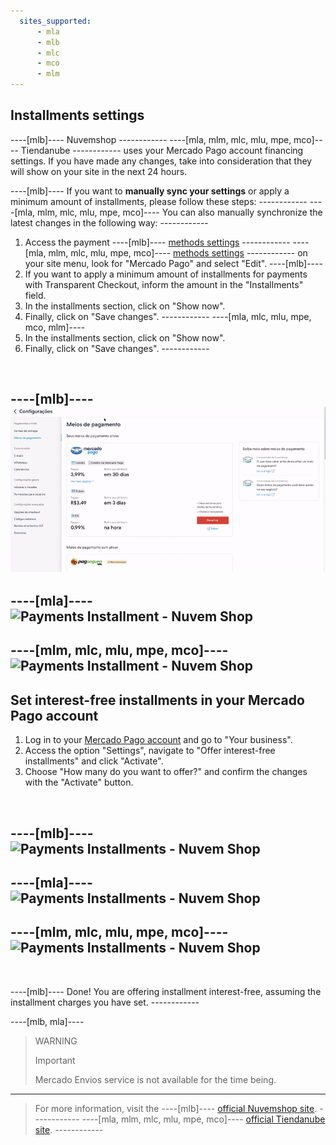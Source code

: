 ```yaml
---
  sites_supported:
      - mla
      - mlb
      - mlc
      - mco
      - mlm
---
```


## Installments settings

----[mlb]---- Nuvemshop ------------ ----[mla, mlm, mlc, mlu, mpe, mco]---- Tiendanube ------------ uses your Mercado Pago account financing settings. If you have made any changes, take into consideration that they will show on your site in the next 24 hours.

----[mlb]----
If you want to **manually sync your settings** or apply a minimum amount of installments, please follow these steps: ------------
----[mla, mlm, mlc, mlu, mpe, mco]----
You can also manually synchronize the latest changes in the following way: ------------

1. Access the payment ----[mlb]---- [methods settings](https://lojavirtualnuvem.com.br/admin/payments/) ------------ ----[mla, mlm, mlc, mlu, mpe, mco]---- [methods settings](https://mitiendanube.com/admin/payments/) ------------ on your site menu, look for "Mercado Pago" and select "Edit".
----[mlb]----
2. If you want to apply a minimum amount of installments for payments with Transparent Checkout, inform the amount in the "Installments" field.
3. In the installments section, click on "Show now".
4. Finally, click on "Save changes". ------------
----[mla, mlc, mlu, mpe, mco, mlm]----
2. In the installments section, click on "Show now".
3. Finally, click on "Save changes". ------------
<p>&nbsp;</p>

----[mlb]----
![Payments Installment - Nuvem Shop](/images/nuvemshop/nuvemshop_installments_4.gif)
------------
----[mla]----
![Payments Installment - Nuvem Shop](/images/nuvemshop/ar_tiendanube_installments.gif)
------------
----[mlm, mlc, mlu, mpe, mco]----
![Payments Installment - Nuvem Shop](/images/nuvemshop/mx_tiendanube_istallments.gif)
------------

## Set interest-free installments in your Mercado Pago account

1. Log in to your [Mercado Pago account](https://www.mercadopago[FAKER][URL][DOMAIN]/business#from-section=menu) and go to "Your business".
2. Access the option "Settings", navigate to "Offer interest-free installments" and click "Activate".
3. Choose "How many do you want to offer?" and confirm the changes with the "Activate" button.
<p>&nbsp;</p>

----[mlb]----
![Payments Installments - Nuvem Shop](/images/nuvemshop/nuvemshop_account_installments_5.gif)
------------
----[mla]----
![Payments Installments - Nuvem Shop](/images/nuvemshop/ar_tiendanube_account_installments_cropped.gif)
------------
----[mlm, mlc, mlu, mpe, mco]----
![Payments Installments - Nuvem Shop](/images/nuvemshop/mx_tiendanube_account_installments_cropped.gif)
------------

<p>&nbsp;</p>
----[mlb]----
Done! You are offering installment interest-free, assuming the installment charges you have set.
------------

<!-- -->
----[mlb, mla]----
> WARNING
>
> Important
>
> Mercado Envios service is not available for the time being.
------------

<!-- -->
> For more information, visit the ----[mlb]---- [official Nuvemshop site](https://www.nuvemshop.com.br). ------------ ----[mla, mlm, mlc, mlu, mpe, mco]---- [official Tiendanube site](https://www.tiendanube.com). ------------